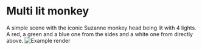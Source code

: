 # Multi lit monkey
A simple scene with the iconic Suzanne monkey head being lit with 4 lights. A red, a green and a blue one from the sides and a white one from directly above.
![Example render](/image.png)
